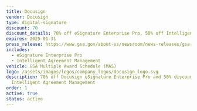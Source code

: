 ```yaml
---
title: Docusign
vendor: Docusign
type: digital-signature
discount: 70
discount_details: 70% off eSignature Enterprise Pro, 50% off Intelligent Agreement
expires: 2025-01-31
press_release: https://www.gsa.gov/about-us/newsroom/news-releases/gsa-partners-with-docusign-to-deliver-price-reductions-for-docusign-government-07312025
includes:
  - eSignature Enterprise Pro
  - Intelligent Agreement Management
vehicle: GSA Multiple Award Schedule (MAS)
logo: /assets/images/logos/company_logos/docusign_logo.svg
description: 70% off Docusign eSignature Enterprise Pro and 50% discount on
  Intelligent Agreement Management
order: 1
active: true
status: active
---
```

